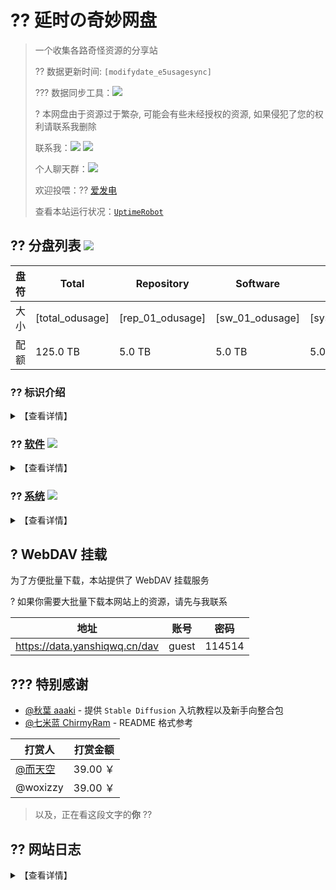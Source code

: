 # ?? 延时の奇妙网盘

> 一个收集各路奇怪资源的分享站
> 
> ?? 数据更新时间: `[modifydate_e5usagesync]`
> 
> ??? 数据同步工具：![](https://img.shields.io/badge/yanshiqwq-blue?logo=github&label=e5_usage_sync&link=https://github.com/yanshiqwq/e5_usage_sync&cacheSeconds=3600)
> 
> ? 本网盘由于资源过于繁杂, 可能会有些未经授权的资源, 如果侵犯了您的权利请联系我删除
> 
> 联系我：![](https://img.shields.io/badge/yanshiqwq-orange?logo=minutemailer&label=126.com&link=mailto:yanshiqwq@126.com) ![](https://img.shields.io/badge/延时qwq-blue?logo=bilibili&label=bilibili&link=https://space.bilibili.com/431304449)
> 
> 个人聊天群：![](https://img.shields.io/badge/885182351-green?logo=tencentqq&label=QQ&link=https://jq.qq.com/?_wv=1027&k=gHfN8ogz)
> 
> 欢迎投喂：?? [爱发电](https://afdian.net/a/yanshiqwq)
> 
> 查看本站运行状况：[`UptimeRobot`](https://stats.uptimerobot.com/vkKLvk2A1a)

## ?? 分盘列表 ![](https://img.shields.io/badge/Root-orange?logo=DPD&label=[total_odusage_urlenc]&cacheSeconds=3600)

| 盘符  | Total           | Repository       | Software        | System           | Rhythm           | Media            |
| --- | --------------- | ---------------- | --------------- | ---------------- | ---------------- | ---------------- |
| 大小  | [total_odusage] | [rep_01_odusage] | [sw_01_odusage] | [sys_01_odusage] | [rhy_01_odusage] | [med_01_odusage] |
| 配额  | 125.0 TB        | 5.0 TB           | 5.0 TB          | 5.0 TB           | 5.0 TB           | 5.0 TB           |

### ?? 标识介绍

<details>
<summary>【查看详情】</summary>

- 橙色：盘符标记，表明这个目录拥有一个**单独的盘符**
  - 示例：![](https://img.shields.io/badge/盘符-orange?logo=DPD&label=1145.14GB)
- 绿色：目录标记，表明这是一个盘符下的**一级目录**
  - 示例：![](https://img.shields.io/badge/所属盘符-green?logo=onlyoffice&label=标识名)
- 蓝色：目录标记，表明这是一个**子目录**
  - 示例：![](https://img.shields.io/badge/所属父目录-blue?logo=filedotio&label=标识名)

</details>

### ?? [软件](./software/) ![](https://img.shields.io/badge/Software-orange?logo=DPD&label=[sw_01_odusage_urlenc]&cacheSeconds=3600)

<details>
<summary>【查看详情】</summary>

- ![](https://img.shields.io/badge/Software-green?logo=onlyoffice&label=Adobe&link=./software/adobe) 主要来自 [@vposy](https://m.weibo.cn/u/1112829033) 的破解版 Adobe 软件

- ![](https://img.shields.io/badge/Software-green?logo=onlyoffice&label=AI&link=./software/ai/) AI 相关
  
  - ![](https://img.shields.io/badge/AI-blue?logo=filedotio&label=StableDiffusion&link=./software/ai/stable_diffusion/) Stable Diffusion
  - ![](https://img.shields.io/badge/AI-blue?logo=filedotio&label=LLaMA&link=./software/ai/pyllama/) LLaMA 泄露模型
  - ![](https://img.shields.io/badge/AI-blue?logo=filedotio&label=Docs&link=./software/ai/docs) AI 画图、ChatGPT、NewBing 相关教程

- ![](https://img.shields.io/badge/Software-green?logo=onlyoffice&label=Game&link=./software/game/) 游戏相关
  
  - ![](https://img.shields.io/badge/Game-blue?logo=filedotio&label=Minecraft&link=./software/game/mc/) Minecraft
  - ![](https://img.shields.io/badge/Game-blue?logo=filedotio&label=Galgame&link=./software/game/galgame/) Galgame
  - ![](https://img.shields.io/badge/Game-blue?logo=filedotio&label=PvZ&link=./software/game/pvz/) PvZ
  - ![](https://img.shields.io/badge/Rhythm-orange?logo=DPD&label=[rhy_01_odusage_urlenc]&cacheSeconds=3600&link=./software/game/rhythm/) 音游

- ![](https://img.shields.io/badge/Software-green?logo=onlyoffice&label=Arrangement&link=./software/arrangement/) 编曲相关
  
  - ![](https://img.shields.io/badge/Arrangement-blue?logo=filedotio&label=FLStudio&link=./software/arrangement/flstudio/) FLStudio
  - ![](https://img.shields.io/badge/Arrangement-blue?logo=filedotio&label=Vocaloid&link=./software/arrangement/vocaloid/) Vocaloid 各版本软件及声库

</details>

### ?? [系统](./system/) ![](https://img.shields.io/badge/System-orange?logo=DPD&label=[sys_01_odusage_urlenc]&cacheSeconds=3600)

<details>
<summary>【查看详情】</summary>

- ![](https://img.shields.io/badge/System-green?logo=onlyoffice&label=Android&link=./system/android/) Android 玩机相关
  
  - ![](https://img.shields.io/badge/Android-blue?logo=filedotio&label=Magisk&link=./system/android/magisk/) Magisk 模块
  - ![](https://img.shields.io/badge/Android-blue?label=Xposed&link=./system/android/xposed/) Xposed 模块
  - ![](https://img.shields.io/badge/Android-blue?logo=filedotio&label=ROM&link=./system/android/rom/) 刷机包
    - ![](https://img.shields.io/badge/ROM-blue?logo=filedotio&label=Recovery&link=./system/android/rom/recovery/) Recovery 刷机包
    - ![](https://img.shields.io/badge/ROM-blue?logo=filedotio&label=Fastboot&link=./system/android/rom/fastboot/) Fastboot 刷机包
    - ![](https://img.shields.io/badge/ROM-blue?logo=filedotio&label=Firmware&link=./system/android/rom/firmware/) Firmware 固件
  - ![](https://img.shields.io/badge/Android-blue?logo=filedotio&label=BootIMG&link=./system/android/boot/) Boot 分区镜像
  - ![](https://img.shields.io/badge/Android-blue?logo=filedotio&label=RecoveryIMG&link=./system/android/recovery/) 第三方 REC
  - ![](https://img.shields.io/badge/Android-blue?logo=filedotio&label=SystemApp&link=./system/android/app/) 部分系统软件安装包

- ![](https://img.shields.io/badge/System-green?logo=onlyoffice&label=ONT&link=./system/ont/) 光猫

- ![](https://img.shields.io/badge/System-green?logo=onlyoffice&label=NAS&link=./system/nas/) NAS

- ![](https://img.shields.io/badge/System-green?logo=onlyoffice&label=Windows&link=./system/windows/) Windows
  
  - ![](https://img.shields.io/badge/Windows-blue?logo=filedotio&label=Image&link=./system/windows/image/) 镜像
    - ![](https://img.shields.io/badge/Image-blue?logo=filedotio&label=Release&link=./system/windows/image/releases/) 正式版
    - ![](https://img.shields.io/badge/Image-blue?logo=filedotio&label=Beta&link=./system/windows/image/beta/) 测试版
    - ![](https://img.shields.io/badge/Image-blue?logo=filedotio&label=Modify&link=./system/windows/modify/) 修改版
    - ![](https://img.shields.io/badge/Image-blue?logo=filedotio&label=PE&link=./system/windows/winpe/) PE系统
  - ![](https://img.shields.io/badge/Windows-blue?logo=filedotio&label=Update&link=./system/windows/update/) 更新包
  - ![](https://img.shields.io/badge/Windows-blue?logo=filedotio&label=Patch&link=./system/windows/patch/) 补丁
  - ![](https://img.shields.io/badge/Windows-blue?logo=filedotio&label=Driver&link=./system/windows/driver/) 驱动
  - ![](https://img.shields.io/badge/Windows-blue?logo=filedotio&label=Runtime&link=./system/windows/runtime/) 运行库

- ![](https://img.shields.io/badge/System-green?logo=onlyoffice&label=Linux&link=./system/linux/) Linux

- ![](https://img.shields.io/badge/System-green?logo=onlyoffice&label=MacOS&link=./system/macos/) MacOS

- ![](https://img.shields.io/badge/System-green?logo=onlyoffice&label=PPT&link=./system/ppt/) ~PPT 系统~

</details>

## ? WebDAV 挂载

为了方便批量下载，本站提供了 WebDAV 挂载服务

? 如果你需要大批量下载本网站上的资源，请先与我联系

| 地址                            | 账号    | 密码     |
| ----------------------------- | ----- | ------ |
| https://data.yanshiqwq.cn/dav | guest | 114514 |

## ??? 特别感谢

- [@秋葉 aaaki](https://space.bilibili.com/12566101) - 提供 `Stable Diffusion` 入坑教程以及新手向整合包
- [@七米蓝 ChirmyRam](https://space.bilibili.com/34851756) - README 格式参考

| 打赏人                                          | 打赏金额    |
| -------------------------------------------- | ------- |
| [@而天空](https://space.bilibili.com/113326488) | 39.00 ￥ |
| @woxizzy                                     | 39.00 ￥ |

> 以及，正在看这段文字的**你** ??

## ?? 网站日志

<details>
<summary>【查看详情】</summary>

| 日期         | 日志                                                                                            |
| ---------- | --------------------------------------------------------------------------------------------- |
| 2023/07/30 | 使用 `Cloudflared` 内网穿透                                                                         |
| 2023/07/10 | 使用 [`afrps`](https://afrps.cn/) 内网穿透，主页 README 使用 [`ghproxy`](https://ghproxy.com/) 镜像        |
| 2023/05/15 | 文件已全部迁移到新订阅（`yanshiqwq01`）                                                                    |
| 2023/04/06 | E5 订阅（`yanshiqwq`）被微软强制过期                                                                     |
| 2023/04/24 | 使用 [`SakuraFrp`](https://www.natfrp.com/) 内网穿透                                                |
| 2023/04/13 | 使用 [`星辰云`](https://starxn.com/) 内网穿透，使用 [`CloudFlare`](https://www.cloudflare.com/) ~~减速~~CDN |
| 2023/04/11 | [`afrps`](https://afrps.cn/) 无法连接导致服务器离线 48 小时                                                |
| 2023/04/05 | 去除 `README.md` 的链接 emoji                                                                      |
| 2023/04/02 | 首页 `README.md` 文件大改                                                                           |
| 2023/04/02 | 增加更新日志模块                                                                                      |
| 2023/04/02 | 开放了打包下载功能                                                                                     |
| 2023/04/01 | 增加了评论区功能                                                                                      |
| 2023/03/30 | 分盘占用情况改用程序自动更新                                                                                |
| 2022/04/12 | 迁移至 [`Alist`](https://alist.nn.ci/)                                                           |
| 2021/02/07 | 网站成功建立                                                                                        |

</details>